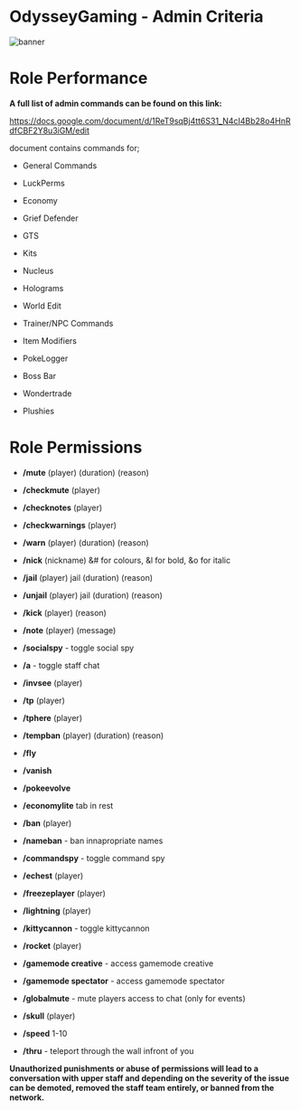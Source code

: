 # OdysseyGaming - Admin Criteria
![banner](https://media.discordapp.net/attachments/296281857232732161/923334966631362670/unknown.png)
# Role Performance


**A full list of admin commands can be found on this link:**

https://docs.google.com/document/d/1ReT9sqBj4tt6S31_N4cI4Bb28o4HnRdfCBF2Y8u3iGM/edit

document contains commands for;

- General Commands

- LuckPerms

- Economy 

- Grief Defender

- GTS

- Kits

- Nucleus

- Holograms

- World Edit

- Trainer/NPC Commands

- Item Modifiers

- PokeLogger

- Boss Bar

- Wondertrade

- Plushies

# Role Permissions

- **/mute** (player) (duration) (reason)

- **/checkmute** (player)

- **/checknotes** (player)

- **/checkwarnings** (player) 

- **/warn** (player) (duration) (reason)

- **/nick** (nickname) &# for colours, &l for bold, &o for italic

- **/jail** (player) jail (duration) (reason)

- **/unjail** (player) jail (duration) (reason)

- **/kick** (player) (reason)

- **/note** (player) (message)

- **/socialspy** - toggle social spy

- **/a** - toggle staff chat

- **/invsee** (player)

- **/tp** (player)

- **/tphere** (player)

- **/tempban** (player) (duration) (reason)

- **/fly**

- **/vanish** 

- **/pokeevolve**
  
- **/economylite** tab in rest

- **/ban** (player)

- **/nameban** - ban innapropriate names

- **/commandspy** - toggle command spy

- **/echest** (player) 

- **/freezeplayer** (player)

- **/lightning** (player)

- **/kittycannon** - toggle kittycannon

- **/rocket** (player)

- **/gamemode creative** - access gamemode creative

- **/gamemode spectator** - access gamemode spectator

- **/globalmute** - mute players access to chat (only for events)

- **/skull** (player)

- **/speed** 1-10

- **/thru** - teleport through the wall infront of you

**Unauthorized punishments or abuse of permissions will lead to a conversation with upper staff and depending on the severity of the issue can be demoted, removed the staff team                                                                  entirely, or banned from the network.**

